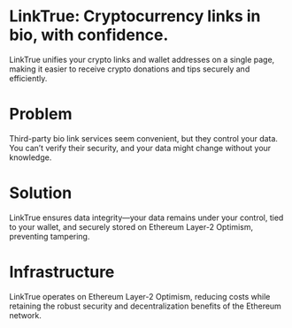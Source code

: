# LinkTrue: Cryptocurrency links in bio, with confidence.
LinkTrue unifies your crypto links and wallet addresses on a single page, making it easier to receive crypto donations and tips securely and efficiently.

# Problem
Third-party bio link services seem convenient, but they control your data. You can’t verify their security, and your data might change without your knowledge.

# Solution
LinkTrue ensures data integrity—your data remains under your control, tied to your wallet, and securely stored on Ethereum Layer-2 Optimism, preventing tampering.

# Infrastructure
LinkTrue operates on Ethereum Layer-2 Optimism, reducing costs while retaining the robust security and decentralization benefits of the Ethereum network.

